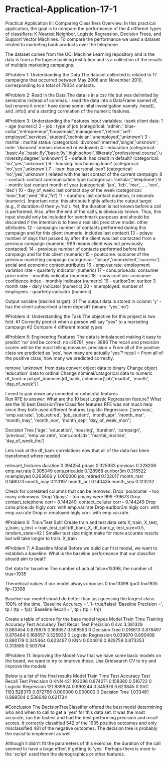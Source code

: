 # Practical-Application-17-1

Practical Application III: Comparing Classifiers
Overview: In this practical application, the goal is to compare the performance of the 4 different types of classifiers:  K Nearest Neighbor, Logistic Regression, Decision Trees, and Support Vector Machines. To compare the performance we used a dataset related to marketing bank products over the telephone.


The dataset comes from the UCI Machine Learning repository and is the data is from a Portugese banking institution and is a collection of the results of multiple marketing campaigns. 

#Problem 1: Understanding the Data
The dataset collected is related to 17 campaigns that occurred between May 2008 and November 2010, corresponding to a total of 79354 contacts. 

#Problem 2: Read in the Data
The data is in a csv file but was delimited by semicolns instead of commas. I read the data into a DataFrame named df, but rename it once I have dome some inital investigation namely .head(), and .info() and a starting correlation of the numeric features. 

#Problem 3: Understanding the Features
Input variables:
-bank client data:
1 - age (numeric)
2 - job : type of job (categorical: 'admin.','blue-collar','entrepreneur','housemaid','management','retired','self-employed','services','student','technician','unemployed','unknown')
3 - marital : marital status (categorical: 'divorced','married','single','unknown'; note: 'divorced' means divorced or widowed)
4 - education (categorical: 'basic.4y','basic.6y','basic.9y','high.school','illiterate','professional.course','university.degree','unknown')
5 - default: has credit in default? (categorical: 'no','yes','unknown')
6 - housing: has housing loan? (categorical: 'no','yes','unknown')
7 - loan: has personal loan? (categorical: 'no','yes','unknown')
related with the last contact of the current campaign:
8 - contact: contact communication type (categorical: 'cellular','telephone')
9 - month: last contact month of year (categorical: 'jan', 'feb', 'mar', ..., 'nov', 'dec')
10 - day_of_week: last contact day of the week (categorical: 'mon','tue','wed','thu','fri')
11 - duration: last contact duration, in seconds (numeric). Important note: this attribute highly affects the output target (e.g., if duration=0 then y='no'). Yet, the duration is not known before a call is performed. Also, after the end of the call y is obviously known. Thus, this input should only be included for benchmark purposes and should be discarded if the intention is to have a realistic predictive model.
other attributes:
12 - campaign: number of contacts performed during this campaign and for this client (numeric, includes last contact)
13 - pdays: number of days that passed by after the client was last contacted from a previous campaign (numeric; 999 means client was not previously contacted)
14 - previous: number of contacts performed before this campaign and for this client (numeric)
15 - poutcome: outcome of the previous marketing campaign (categorical: 'failure','nonexistent','success')
social and economic context attributes
16 - emp.var.rate: employment variation rate - quarterly indicator (numeric)
17 - cons.price.idx: consumer price index - monthly indicator (numeric)
18 - cons.conf.idx: consumer confidence index - monthly indicator (numeric)
19 - euribor3m: euribor 3 month rate - daily indicator (numeric)
20 - nr.employed: number of employees - quarterly indicator (numeric)

Output variable (desired target):
21 The output data is stored in column 'y' - has the client subscribed a term deposit? (binary: 'yes','no')

#Problem 4: Understanding the Task
The objective for this project is two fold:
 #1 Correctly predict when a person will say "yes" to a marketing campaign
 #2 Compare 4 different model types 

#Problem 5: Engineering Features
The data is imbalanced making it easy to predict 'no' and be correct. no=26781, yes= 3886
The recall and precision scores will be the most telling measure.
  precision = From all of the positive class we predicted as 'yes', how many are actually 'yes'?
  recall = From all of the positive class, how many we predicted correctly.

remove 'unknown' from data
convert object data to binary
Change object 'education' data to ordinal 
Change nominal/catagorical data to numeric    
df_bank = pd.get_dummies(df_bank, columns=['job','marital', 'month', 'day_of_week'] )


I need to pair down any unneded or unhelpful features.  
Run RFE to answer: What are the 10 best Logistic Regression feature?
                    What are the 10 best DecisionTree Classifier features
RFE was not much help since they both used different features
Logistic Regression: ['previous', 'emp.var.rate', 'job_retired', 'job_student', 'month_apr', 'month_mar', 'month_may', 'month_nov', 'month_sep', 'day_of_week_mon']

Decision Tree ['age', 'education', 'housing', 'duration', 'campaign', 'previous', 'emp.var.rate', 'cons.conf.idx', 'marital_married', 'day_of_week_thu']

Lets look at the df_bank correlations now that all of the data has been transfomed where needed

relevant_features
duration          0.394254
pdays             0.325933
previous          0.228206
emp.var.rate      0.305049
cons.price.idx    0.128968
euribor3m         0.315522
nr.employed       0.363606
y                 1.000000
job_retired       0.102017
month_mar         0.146073
month_may         0.113197
month_oct         0.140435
month_sep         0.123232

Check for correlated columns that can be removed.
Drop 'poutcome' - too many unknowns.
Drop 'dpays' - too many were 999 -39673
Drop contact_telephone   corr= 0.144249, contact_cellular corr=  0.144249
Drop cons.price.idx  higly corr. with emp.var.rate
Drop euribor3m higly corr. with emp.var.rate
Drop nr.employed higly corr. with emp.var.rate

#Problem 6: Train/Test Split
Create train and test data sets
X_train, X_test, y_train, y_test = train_test_split(df_bank_X, df_bank_y, test_size=0.5, random_state=42 )
Smaller test size might make for more accurate results but will take longer to train.
X_train

#Problem 7: A Baseline Model
Before we build our first model, we want to establish a baseline. What is the baseline performance that our classifier should aim to beat?

Get data for baseline
The number of actual false=13398, the number of true=1935

Theoretical values if our model always chooses 0
tn=13398
tp=0
fn=1935
fp=13398

Baseline our model should do better than just guessing the largest class 100% of the time. 
'Baseline Accuracy =', 1- true/false)
'Baseline Precision =', tp / (tp + fp))
'Baseline Recall = ', tp / (tp + fn))

Create a table of scores for the base model types
Model	              Train Time	Training Accuracy	Test Accuracy	Test Recall	Test Precision
0	svc	                3.381329	0.880454	        0.879875	    0.169657	  0.598553
0	Decision Tree	      0.016613	0.878497	        0.876484	    0.169657	  0.525933
0	Logistic Regression	0.039870	0.890498	        0.890179	    0.345464	  0.623497
0	KNN	                0.004016	0.929759	        0.873353	    0.313685	  0.503704


#Problem 11: Improving the Model
Now that we have some basic models on the board, we want to try to improve these. 
Use Gridsearch CV to try and improve the models

Below is a list of the final results
	Model	              Train Time	Test Accuracy	Test Recall	Test Precision
0	KNN	                421.103098	0.874071	    0.158380	  0.516722
0	Logistic Regression	121.839924	0.890244	    0.345976	  0.623845
0	SVC	                1193.528379	0.872766	    0.000000	  0.000000
0	Decision Tree	        1.033461	0.899504	    0.536648	  0.621734

#Conclusion
The DecisionTreeClassifier offered the best model determining who and when to call to get a 'yes' for this data set.
It was the most accurate, ran the fastest and had the best performing precision and recall scores. It correctly classified 542 of the 1935 positive outcomes and only misclassified 481 of the negative outcomes.
The decision tree is probably the easist to emplement as well. 

Although it didn't fit the parameters of this exercise, the duration of the call seemed to have a large effect if getting to 'yes'. Perhaps there is more to the 'script' used than the demographics or other features.
